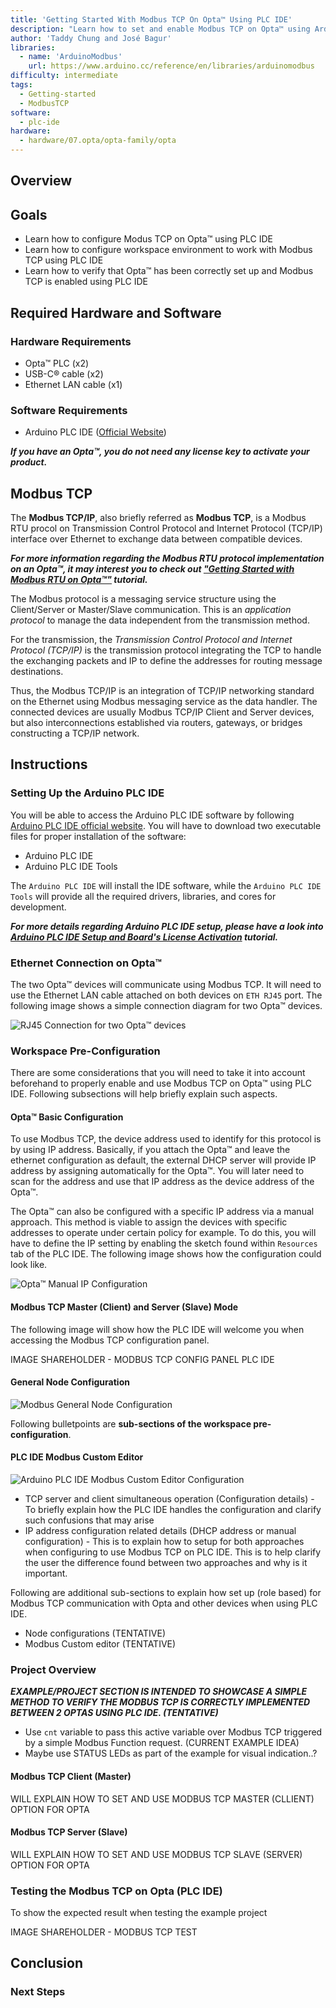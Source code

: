 ```yaml
---
title: 'Getting Started With Modbus TCP On Opta™ Using PLC IDE'
description: "Learn how to set and enable Modbus TCP on Opta™ using Arduino PLC IDE."
author: 'Taddy Chung and José Bagur'
libraries:
  - name: 'ArduinoModbus'
    url: https://www.arduino.cc/reference/en/libraries/arduinomodbus
difficulty: intermediate
tags:
  - Getting-started
  - ModbusTCP
software:
  - plc-ide
hardware:
  - hardware/07.opta/opta-family/opta
---
```


## Overview

## Goals

- Learn how to configure Modus TCP on Opta™ using PLC IDE
- Learn how to configure workspace environment to work with Modbus TCP using PLC IDE
- Learn how to verify that Opta™ has been correctly set up and Modbus TCP is enabled using PLC IDE

## Required Hardware and Software

### Hardware Requirements

- Opta™ PLC (x2)
- USB-C® cable (x2)
- Ethernet LAN cable (x1)

### Software Requirements

- Arduino PLC IDE ([Official Website](https://www.arduino.cc/pro/software-plc-ide))

***If you have an Opta™, you do not need any license key to activate your product.***

## Modbus TCP

The **Modbus TCP/IP**, also briefly referred as **Modbus TCP**, is a Modbus RTU procol on Transmission Control Protocol and Internet Protocol (TCP/IP) interface over Ethernet to exchange data between compatible devices.

***For more information regarding the Modbus RTU protocol implementation on an Opta™, it may interest you to check out ["Getting Started with Modbus RTU on Opta™"](https://docs.arduino.cc/tutorials/opta/getting-started-with-modbus-rtu) tutorial.***

The Modbus protocol is a messaging service structure using the Client/Server or Master/Slave communication. This is an *application protocol* to manage the data independent from the transmission method.

For the transmission, the *Transmission Control Protocol and Internet Protocol (TCP/IP)* is the transmission protocol integrating the TCP to handle the exchanging packets and IP to define the addresses for routing message destinations.

Thus, the Modbus TCP/IP is an integration of TCP/IP networking standard on the Ethernet using Modbus messaging service as the data handler. The connected devices are usually Modbus TCP/IP Client and Server devices, but also interconnections established via routers, gateways, or bridges constructing a TCP/IP network.

## Instructions

### Setting Up the Arduino PLC IDE

You will be able to access the Arduino PLC IDE software by following [Arduino PLC IDE official website](https://www.arduino.cc/pro/software-plc-ide). You will have to download two executable files for proper installation of the software:

- Arduino PLC IDE
- Arduino PLC IDE Tools

The `Arduino PLC IDE` will install the IDE software, while the `Arduino PLC IDE Tools` will provide all the required drivers, libraries, and cores for development.

***For more details regarding Arduino PLC IDE setup, please have a look into [Arduino PLC IDE Setup and Board's License Activation](https://docs.arduino.cc/tutorials/portenta-machine-control/plc-ide-setup-license) tutorial.***

### Ethernet Connection on Opta™

The two Opta™ devices will communicate using Modbus TCP. It will need to use the Ethernet LAN cable attached on both devices on `ETH RJ45` port. The following image shows a simple connection diagram for two Opta™ devices.

![RJ45 Connection for two Opta™ devices](assets/opta_plcide_hardware_connection.svg)

### Workspace Pre-Configuration

There are some considerations that you will need to take it into account beforehand to properly enable and use Modbus TCP on Opta™ using PLC IDE. Following subsections will help briefly explain such aspects.

#### Opta™ Basic Configuration

To use Modbus TCP, the device address used to identify for this protocol is by using IP address. Basically, if you attach the Opta™ and leave the ethernet configuration as default, the external DHCP server will provide IP address by assigning automatically for the Opta™. You will later need to scan for the address and use that IP address as the device address of the Opta™.

The Opta™ can also be configured with a specific IP address via a manual approach. This method is viable to assign the devices with specific addresses to operate under certain policy for example. To do this, you will have to define the IP setting by enabling the sketch found within `Resources` tab of the PLC IDE. The following image shows how the configuration could look like.

![Opta™ Manual IP Configuration](assets/opta_plcide_ipconfig.svg)

#### Modbus TCP Master (Client) and Server (Slave) Mode

The following image will show how the PLC IDE will welcome you when accessing the Modbus TCP configuration panel.

IMAGE SHAREHOLDER - MODBUS TCP CONFIG PANEL PLC IDE

#### General Node Configuration

![Modbus General Node Configuration](assets/opta_plcide_generalNode.svg)

Following bulletpoints are **sub-sections of the workspace pre-configuration**.

#### PLC IDE Modbus Custom Editor

![Arduino PLC IDE Modbus Custom Editor Configuration](assets/opta_plcide_customModbus.svg)

- TCP server and client simultaneous operation (Configuration details) - To briefly explain how the PLC IDE handles the configuration and clarify such confusions that may arise
- IP address configuration related details (DHCP address or manual configuration) - This is to explain how to setup for both approaches when configuring to use Modbus TCP on PLC IDE. This is to help clarify the user the difference found between two approaches and why is it important.

Following are additional sub-sections to explain how set up (role based) for Modbus TCP communication with Opta and other devices when using PLC IDE.
- Node configurations (TENTATIVE)
- Modbus Custom editor (TENTATIVE)
  
### Project Overview

***EXAMPLE/PROJECT SECTION IS INTENDED TO SHOWCASE A SIMPLE METHOD TO VERIFY THE MODBUS TCP IS CORRECTLY IMPLEMENTED BETWEEN 2 OPTAS USING PLC IDE. (TENTATIVE)***
- Use `cnt` variable to pass this active variable over Modbus TCP triggered by a simple Modbus Function request. (CURRENT EXAMPLE IDEA)
- Maybe use STATUS LEDs as part of the example for visual indication..?

#### Modbus TCP Client (Master)

WILL EXPLAIN HOW TO SET AND USE MODBUS TCP MASTER (CLLIENT) OPTION FOR OPTA

#### Modbus TCP Server (Slave)

WILL EXPLAIN HOW TO SET AND USE MODBUS TCP SLAVE (SERVER) OPTION FOR OPTA

### Testing the Modbus TCP on Opta (PLC IDE)

To show the expected result when testing the example project

IMAGE SHAREHOLDER - MODBUS TCP TEST

## Conclusion

### Next Steps
